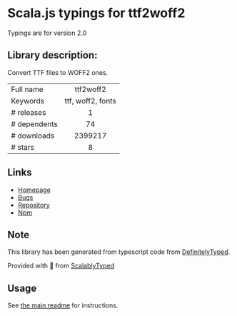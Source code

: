 
# Scala.js typings for ttf2woff2

Typings are for version 2.0

## Library description:
Convert TTF files to WOFF2 ones.

|                    |                 |
| ------------------ | :-------------: |
| Full name          | ttf2woff2 |
| Keywords           | ttf, woff2, fonts |
| # releases         | 1 |
| # dependents       | 74 |
| # downloads        | 2399217 |
| # stars            | 8 |

## Links
- [Homepage](https://github.com/nfroidure/ttf2woff2)
- [Bugs](https://github.com/nfroidure/ttf2woff2/issues)
- [Repository](https://github.com/nfroidure/ttf2woff2)
- [Npm](https://www.npmjs.com/package/ttf2woff2)
    


## Note
This library has been generated from typescript code from [DefinitelyTyped](https://definitelytyped.org).

Provided with :purple_heart: from [ScalablyTyped](https://github.com/oyvindberg/ScalablyTyped)

## Usage
See [the main readme](../../readme.md) for instructions.


